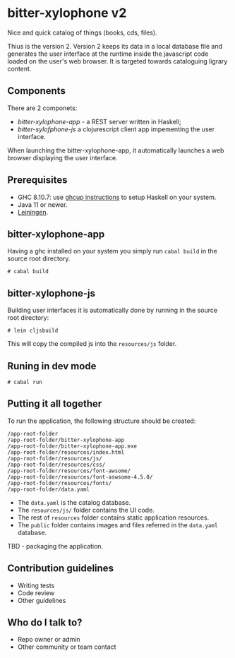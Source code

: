 # bitter-xylophone v2 #

Nice and quick catalog of things (books, cds, files).

Thius is the version 2. Version 2 keeps its data in a local database
file and generates the user interface at the runtime inside the javascript
code loaded on the user's web browser. It is targeted towards cataloguing
ligrary content.

## Components ##

There are 2 componets:

-   _bitter-xylophone-app_ - a REST server written in Haskell;
-   _bitter-sylofphone-js_ a clojurescript client app impementing
    the user interface.

When launching the bitter-xylophone-app, it automatically launches a
web browser displaying the user interface.

## Prerequisites ##

-   GHC 8.10.7: use [ghcup instructions](https://www.haskell.org/ghcup/)
    to setup Haskell on your system.
-   Java 11 or newer.
-   [Leiningen](https://leiningen.org).

## bitter-xylophone-app ##

Having a ghc installed on your system you simply run `cabal build` in the
source root directory.

    # cabal build

## bitter-xylophone-js ##

Building user interfaces it is automatically done by running in the source
root directory:

    # lein cljsbuild

This will copy the compiled js into the `resources/js` folder.

## Runing in dev mode ##

    # cabal run

## Putting it all together ##

To run the application, the following structure should be created:

    /app-root-folder
    /app-root-folder/bitter-xylophone-app
    /app-root-folder/bitter-xylophone-app.exe
    /app-root-folder/resources/index.html
    /app-root-folder/resources/js/
    /app-root-folder/resources/css/
    /app-root-folder/resources/font-awsome/
    /app-root-folder/resources/font-aswsome-4.5.0/
    /app-root-folder/resources/fonts/
    /app-root-folder/data.yaml

-   The `data.yaml` is the catalog database.
-   The `resources/js/` folder contains the UI code.
-   The rest of `resources` folder contains static application resources.
-   The `public` folder contains images and files referred in the `data.yaml`
    database.

TBD - packaging the application.


## Contribution guidelines ##

* Writing tests
* Code review
* Other guidelines

## Who do I talk to? ##

* Repo owner or admin
* Other community or team contact
